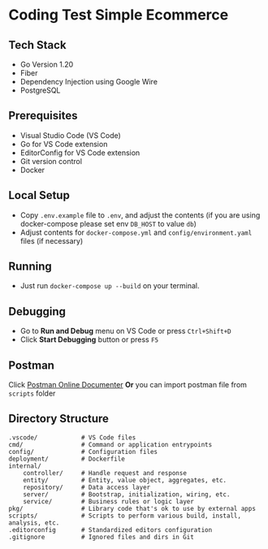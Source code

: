 # Coding Test Simple Ecommerce

## Tech Stack
- Go Version 1.20
- Fiber
- Dependency Injection using Google Wire
- PostgreSQL

## Prerequisites
- Visual Studio Code (VS Code)
- Go for VS Code extension
- EditorConfig for VS Code extension
- Git version control
- Docker

## Local Setup
- Copy ``.env.example`` file to ``.env``, and adjust the contents (if you are using docker-compose please set env `DB_HOST` to value `db`)
- Adjust contents for ``docker-compose.yml`` and ``config/environment.yaml`` files (if necessary)

## Running
- Just run ``docker-compose up --build`` on your terminal.

## Debugging
- Go to **Run and Debug** menu on VS Code or press ``Ctrl+Shift+D``
- Click **Start Debugging** button or press ``F5``

## Postman
Click [Postman Online Documenter](https://documenter.getpostman.com/view/5040642/2s9YBxYbPm) **Or** you can import postman file from ``scripts`` folder

## Directory Structure
```shell
.vscode/            # VS Code files
cmd/                # Command or application entrypoints
config/             # Configuration files
deployment/         # Dockerfile
internal/
    controller/     # Handle request and response
    entity/         # Entity, value object, aggregates, etc.
    repository/     # Data access layer
    server/         # Bootstrap, initialization, wiring, etc.
    service/        # Business rules or logic layer
pkg/                # Library code that's ok to use by external apps
scripts/            # Scripts to perform various build, install, analysis, etc.
.editorconfig       # Standardized editors configuration
.gitignore          # Ignored files and dirs in Git
```
